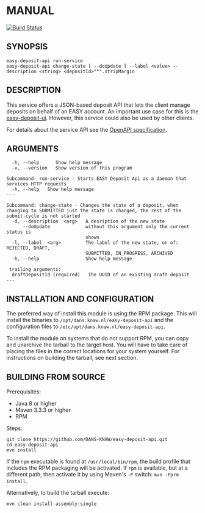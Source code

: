 MANUAL
======
[![Build Status](https://travis-ci.org/DANS-KNAW/easy-deposit-api.png?branch=master)](https://travis-ci.org/DANS-KNAW/easy-deposit-api)

SYNOPSIS
--------

    easy-deposit-api run-service
    easy-deposit-api change-state [ --doUpdate ] --label <value> --description <string> <depositId>""".stripMargin

DESCRIPTION
-----------
This service offers a JSON-based deposit API that lets the client manage deposits on behalf of an EASY
account. An important use case for this is the [easy-deposit-ui]. However, this service could also be
used by other clients.

For details about the service API see the [OpenAPI specification].

[OpenAPI specification]: ./api.html
[easy-deposit-ui]: https://github.com/DANS-KNAW/easy-deposit-ui

ARGUMENTS
---------

      -h, --help      Show help message
      -v, --version   Show version of this program
    
    Subcommand: run-service - Starts EASY Deposit Api as a daemon that services HTTP requests
      -h, --help   Show help message
    ---
    
    Subcommand: change-state - Changes the state of a deposit, when changing to SUBMITTED just the state is changed, the rest of the submit-cycle is not started
      -d, --description  <arg>   A desription of the new state
          --doUpdate             without this argument only the current status is
                                 shown
      -l, --label  <arg>         The label of the new state, on of: REJECTED, DRAFT,
                                 SUBMITTED, IN_PROGRESS, ARCHIVED
      -h, --help                 Show help message
    
     trailing arguments:
      draftDepositId (required)   The UUID of an existing draft deposit
    ---


INSTALLATION AND CONFIGURATION
------------------------------
The preferred way of install this module is using the RPM package. This will install the binaries to
`/opt/dans.knaw.nl/easy-deposit-api` and the configuration files to `/etc/opt/dans.knaw.nl/easy-deposit-api`.

To install the module on systems that do not support RPM, you can copy and unarchive the tarball to the target host.
You will have to take care of placing the files in the correct locations for your system yourself. For instructions
on building the tarball, see next section.


BUILDING FROM SOURCE
--------------------

Prerequisites:

* Java 8 or higher
* Maven 3.3.3 or higher
* RPM 

Steps:

    git clone https://github.com/DANS-KNAW/easy-deposit-api.git
    cd easy-deposit-api
    mvn install

If the `rpm` executable is found at `/usr/local/bin/rpm`, the build profile that includes the RPM 
packaging will be activated. If `rpm` is available, but at a different path, then activate it by using
Maven's `-P` switch: `mvn -Pprm install`.

Alternatively, to build the tarball execute:

    mvn clean install assembly:single
